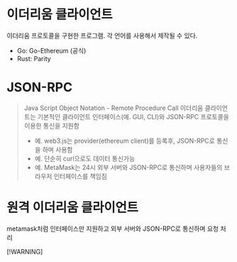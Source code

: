 # 이더리움 클라이언트
이더리움 프로토콜을 구현한 프로그램. 각 언어를 사용해서 제작될 수 있다. 
- Go: Go-Ethereum (공식)
- Rust: Parity

# JSON-RPC
> Java Script Object Notation - Remote Procedure Call
이더리움 클라이언트는 기본적인 클라이언트 인터페이스(예. GUI, CLI)와 JSON-RPC 프로토콜을 이용한 통신을 지원함
> - 예. web3.js는 provider(ethereum client)를 등록후, JSON-RPC로 통신을 하며 사용함
> - 예. 단순히 curl으로도 데이터 통신가능
> - 예. MetaMask는 24시 외부 서버와 JSON-RPC로 통신하며 사용자들의 브라우저 인터페이스를 책임짐

# 원격 이더리움 클라이언트
metamask처럼 인터페이스만 지원하고 외부 서버와 JSON-RPC로 통신하며 요청 처리

[!WARNING]